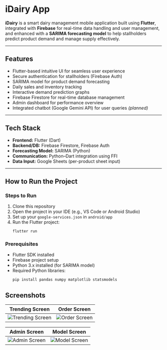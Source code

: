 # iDairy App

**iDairy** is a smart dairy management mobile application built using **Flutter**, integrated with **Firebase** for real-time data handling and user management, and enhanced with a **SARIMA forecasting model** to help stallholders predict product demand and manage supply effectively.

---

## Features

- Flutter-based intuitive UI for seamless user experience
- Secure authentication for stallholders (Firebase Auth)
- SARIMA model for product demand forecasting
- Daily sales and inventory tracking
- Interactive demand prediction graphs
- Firebase Firestore for real-time database management
- Admin dashboard for performance overview
- Integrated chatbot (Google Gemini API) for user queries *(planned)*

---

## Tech Stack

- **Frontend:** Flutter (Dart)
- **Backend/DB:** Firebase Firestore, Firebase Auth
- **Forecasting Model:** SARIMA (Python)
- **Communication:** Python–Dart integration using FFI
- **Data Input:** Google Sheets (per-product sheet input)

---

## How to Run the Project

### Steps to Run

1. Clone this repository  
2. Open the project in your IDE (e.g., VS Code or Android Studio)  
3. Set up your `google-services.json` in `android/app`  
4. Run the Flutter project:
   ```bash
   flutter run

### Prerequisites

- Flutter SDK installed
- Firebase project setup
- Python 3.x installed (for SARIMA model)
- Required Python libraries:
  ```bash
  pip install pandas numpy matplotlib statsmodels

## Screenshots

| Trending Screen | Order Screen |
|-----------------|--------------|
| ![Trending Screen](Screenshots/3%20trending.jpg) | ![Order Screen](Screenshots/9%20order%20history.jpg) |

| Admin Screen | Model Screen |
|--------------|--------------|
| ![Admin Screen](Screenshots/10%20products.jpg) | ![Model Screen](Screenshots/17%20model.jpg) |

